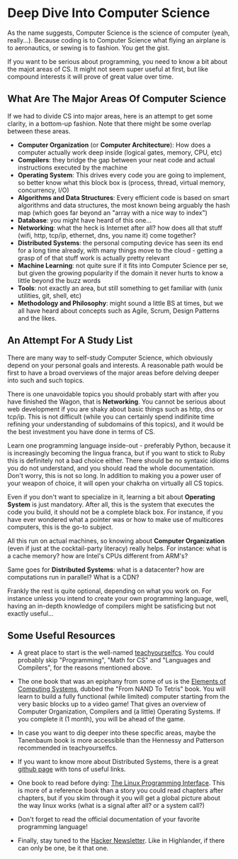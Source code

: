 # Deep Dive Into Computer Science

As the name suggests, Computer Science is the science of computer (yeah, really...).
Because coding is to Computer Science what flying an airplane is to aeronautics, or sewing is to fashion. You get the gist.

If you want to be serious about programming, you need to know a bit about the majot areas of CS. It might not seem super useful at first, but like compound interests it will prove of great value over time.

## What Are The Major Areas Of Computer Science

If we had to divide CS into major areas, here is an attempt to get some clarity, in a bottom-up fashion. Note that there might be some overlap between these areas.

- **Computer Organization** (or **Computer Architecture**): How does a computer actually work deep inside (logical gates, memory, CPU, etc)
- **Compilers**: they bridge the gap between your neat code and actual instructions executed by the machine
- **Operating System**: This drives every code you are going to implement, so better know what this block box is (process, thread, virtual memory, concurrency, I/O)
- **Algorithms and Data Structures**: Every efficient code is based on smart algorithms and data structures, the most known being arguably the hash map (which goes far beyond an "array with a nice way to index")
- **Database**: you might have heard of this one...
- **Networking**: what the heck is Internet after all? how does all that stuff (wifi, http, tcp/ip, ethernet, dns, you name it) come together?
- **Distributed Systems**: the personal computing device has seen its end for a long time already, with many things move to the cloud - getting a grasp of of that stuff work is actually pretty relevant
- **Machine Learning**: not quite sure if it fits into Computer Science per se, but given the growing popularity if the domain it never hurts to know a little beyond the buzz words
- **Tools**: not exactly an area, but still something to get familiar with (unix utilities, git, shell, etc)
- **Methodology and Philosophy**: might sound a little BS at times, but we all have heard about concepts such as Agile, Scrum, Design Patterns and the likes.

## An Attempt For A Study List

There are many way to self-study Computer Science, which obviously depend on your personal goals and interests. A reasonable path would be first to have a broad overviews of the major areas before delving deeper into such and such topics.

There is one unavoidable topics you should probably start with after you have finished the Wagon, that is **Networking**. You cannot be serious about web development if you are shaky about basic things such as http, dns or tcp/ip. This is not difficult (while you can certainly spend indifinite time refining your understanding of subdomains of this topics), and it would be the best investment you have done in terms of CS.

Learn one programming language inside-out - preferably Python, because it is increasingly becoming the lingua franca, but if you want to stick to Ruby this is definitely not a bad choice either. There should be no syntaxic idioms you do not understand, and you should read the whole documentation. Don't worry, this is not so long. In addition to making you a power user of your weapon of choice, it will open your chakrha on virtually all CS topics.

Even if you don't want to specialize in it, learning a bit about **Operating System** is just mandatory. After all, this is the system that executes the code you build, it should not be a complete black box. For instance, if you have ever wondered what a pointer was or how to make use of multicores computers, this is the go-to subject.

All this run on actual machines, so knowing about **Computer Organization** (even if just at the cocktail-party literacy) really helps. For instance: what is a cache memory? how are Intel's CPUs different from ARM's?

Same goes for **Distributed Systems**: what is a datacenter? how are computations run in parallel? What is a CDN?

Frankly the rest is quite optional, depending on what you work on. For instance unless you intend to create your own programming language, well, having an in-depth knowledge of compilers might be satisficing but not exactly useful...


## Some Useful Resources

- A great place to start is the well-named [teachyourselfcs](https://teachyourselfcs.com/). You could probably skip "Programming", "Math for CS" and "Languages and Compilers", for the reasons mentioned above.

- The one book that was an epiphany from some of us is the [Elements of Computing Systems](https://www.nand2tetris.org/), dubbed the "From NAND To Tetris" book. You will learn to build a fully functional (while limited) computer starting from the very basic blocks up to a video game! That gives an overview of Computer Organization, Compilers and (a little) Operating Systems. If you complete it (1 month), you will be ahead of the game.

- In case you want to dig deeper into these specific areas, maybe the Tanenbaum book is more accessible than the Hennessy and Patterson recommended in teachyourselfcs.

- If you want to know more about Distributed Systems, there is a great [github page](https://github.com/donnemartin/system-design-primer) with tons of useful links.

- One book to read before dying: [The Linux Programming Interface](https://en.wikipedia.org/wiki/The_Linux_Programming_Interface). This is more of a reference book than a story you could read chapters after chapters, but if you skim through it you will get a global picture about the way linux works (what is a signal after all? or a system call?)

- Don't forget to read the official documentation of your favorite programming language!

- Finally, stay tuned to the [Hacker Newsletter](https://hackernewsletter.com/). Like in Highlander, if there can only be one, be it that one.
